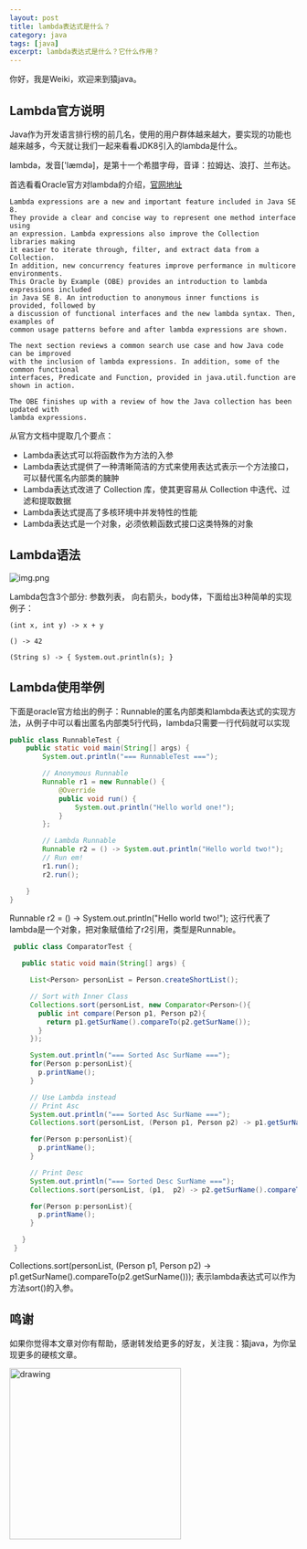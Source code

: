 ```yaml
---
layout: post
title: lambda表达式是什么？
category: java
tags: [java]
excerpt: lambda表达式是什么？它什么作用？
---
```


你好，我是Weiki，欢迎来到猿java。


## Lambda官方说明

Java作为开发语言排行榜的前几名，使用的用户群体越来越大，要实现的功能也越来越多，今天就让我们一起来看看JDK8引入的lambda是什么。

lambda，发音['læmdə]，是第十一个希腊字母，音译：拉姆达、浪打、兰布达。

首选看看Oracle官方对lambda的介绍，[官网地址](https://www.oracle.com/webfolder/technetwork/tutorials/obe/java/Lambda-QuickStart/index.html#:~:text=Introduction,extract%20data%20from%20a%20Collection%20.)

```text
Lambda expressions are a new and important feature included in Java SE 8.
They provide a clear and concise way to represent one method interface using
an expression. Lambda expressions also improve the Collection libraries making
it easier to iterate through, filter, and extract data from a Collection.
In addition, new concurrency features improve performance in multicore environments.
This Oracle by Example (OBE) provides an introduction to lambda expressions included
in Java SE 8. An introduction to anonymous inner functions is provided, followed by
a discussion of functional interfaces and the new lambda syntax. Then, examples of
common usage patterns before and after lambda expressions are shown.

The next section reviews a common search use case and how Java code can be improved
with the inclusion of lambda expressions. In addition, some of the common functional
interfaces, Predicate and Function, provided in java.util.function are shown in action.

The OBE finishes up with a review of how the Java collection has been updated with
lambda expressions.
```
从官方文档中提取几个要点：

- Lambda表达式可以将函数作为方法的入参
- Lambda表达式提供了一种清晰简洁的方式来使用表达式表示一个方法接口，可以替代匿名内部类的臃肿
- Lambda表达式改进了 Collection 库，使其更容易从 Collection 中迭代、过滤和提取数据
- Lambda表达式提高了多核环境中并发特性的性能
- Lambda表达式是一个对象，必须依赖函数式接口这类特殊的对象

## Lambda语法
![img.png](https://www.yuanjava.cn/assets/md/lambda/1.png)

Lambda包含3个部分: 参数列表， 向右箭头，body体，下面给出3种简单的实现例子：
```text
(int x, int y) -> x + y

() -> 42

(String s) -> { System.out.println(s); }
```

## Lambda使用举例
下面是oracle官方给出的例子：Runnable的匿名内部类和lambda表达式的实现方法，从例子中可以看出匿名内部类5行代码，lambda只需要一行代码就可以实现
```java
public class RunnableTest {
    public static void main(String[] args) {
        System.out.println("=== RunnableTest ===");

        // Anonymous Runnable
        Runnable r1 = new Runnable() {
            @Override
            public void run() {
                System.out.println("Hello world one!");
            }
        };

        // Lambda Runnable
        Runnable r2 = () -> System.out.println("Hello world two!");
        // Run em!
        r1.run();
        r2.run();

    }
}
```
Runnable r2 = () -> System.out.println("Hello world two!"); 这行代表了lambda是一个对象，把对象赋值给了r2引用，类型是Runnable。

```java
 public class ComparatorTest {

   public static void main(String[] args) {

     List<Person> personList = Person.createShortList();

     // Sort with Inner Class
     Collections.sort(personList, new Comparator<Person>(){
       public int compare(Person p1, Person p2){
         return p1.getSurName().compareTo(p2.getSurName());
       }
     });

     System.out.println("=== Sorted Asc SurName ===");
     for(Person p:personList){
       p.printName();
     }

     // Use Lambda instead
     // Print Asc
     System.out.println("=== Sorted Asc SurName ===");
     Collections.sort(personList, (Person p1, Person p2) -> p1.getSurName().compareTo(p2.getSurName()));

     for(Person p:personList){
       p.printName();
     }

     // Print Desc
     System.out.println("=== Sorted Desc SurName ===");
     Collections.sort(personList, (p1,  p2) -> p2.getSurName().compareTo(p1.getSurName()));

     for(Person p:personList){
       p.printName();
     }

   }
 }

```
Collections.sort(personList, (Person p1, Person p2) -> p1.getSurName().compareTo(p2.getSurName())); 表示lambda表达式可以作为方法sort()的入参。


## 鸣谢
如果你觉得本文章对你有帮助，感谢转发给更多的好友，关注我：猿java，为你呈现更多的硬核文章。

<img src="https://yuanjava.cn/assets/img/pub.jpg" alt="drawing" style="width:300px;"/>
